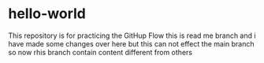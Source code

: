 # hello-world
This repository is for practicing the GitHup Flow
this is read me branch and i have made some changes over here but this can not effect the main branch so now rhis branch contain content different from others 
